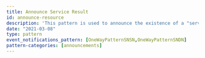 ```yaml
---
title: Announce Service Result
id: announce-resource
description: 'This pattern is used to announce the existence of a "service result", referencing (in `context`) the resource to which the service result pertains'
date: "2021-03-08"
type: pattern
event_notifications_pattern: [OneWayPatternSNSN,OneWayPatternSNDN]
pattern-categories: [announcements]
---
```


